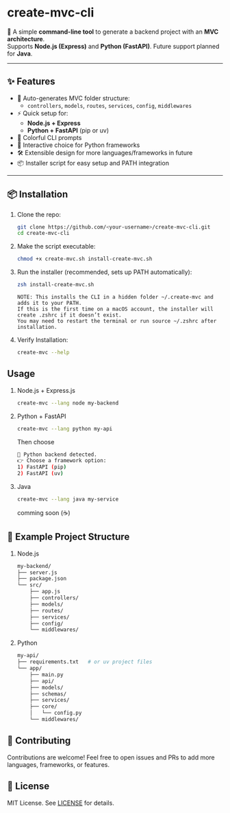 # create-mvc-cli

🚀 A simple **command-line tool** to generate a backend project with an **MVC architecture**.  
Supports **Node.js (Express)** and **Python (FastAPI)**. Future support planned for **Java**.  

---

## ✨ Features
- 📂 Auto-generates MVC folder structure:
  - `controllers`, `models`, `routes`, `services`, `config`, `middlewares`
- ⚡ Quick setup for:
  - **Node.js + Express**
  - **Python + FastAPI** (pip or uv)
- 🎨 Colorful CLI prompts
- 🐍 Interactive choice for Python frameworks
- 🛠 Extensible design for more languages/frameworks in future
- 📦 Installer script for easy setup and PATH integration

---

## 📦 Installation

1. Clone the repo:
    ```bash
    git clone https://github.com/<your-username>/create-mvc-cli.git
    cd create-mvc-cli
    ```

2.  Make the script executable:
    ```bash
    chmod +x create-mvc.sh install-create-mvc.sh
    ```

3.  Run the installer (recommended, sets up PATH automatically):
    ```bash
    zsh install-create-mvc.sh
    ```
    
    ```
    NOTE: This installs the CLI in a hidden folder ~/.create-mvc and adds it to your PATH.
    If this is the first time on a macOS account, the installer will create .zshrc if it doesn’t exist.
    You may need to restart the terminal or run source ~/.zshrc after installation.
    ```

4.  Verify Installation:
    ```bash
    create-mvc --help
    ```

## Usage

1.  Node.js + Express.js
    ```bash
    create-mvc --lang node my-backend
    ```

2.  Python + FastAPI
    ```bash
    create-mvc --lang python my-api
    ```
    Then choose
    ```bash
    🐍 Python backend detected.
    👉 Choose a framework option:
    1) FastAPI (pip)
    2) FastAPI (uv)
    ```

3.  Java
    ```bash
    create-mvc --lang java my-service
    ```
    comming soon (☕️)

## 📂 Example Project Structure

1.  Node.js

    ```bash
    my-backend/
    ├── server.js
    ├── package.json
    └── src/
        ├── app.js
        ├── controllers/
        ├── models/
        ├── routes/
        ├── services/
        ├── config/
        └── middlewares/
    ```

2.  Python
    ```bash
    my-api/
    ├── requirements.txt   # or uv project files
    └── app/
        ├── main.py
        ├── api/
        ├── models/
        ├── schemas/
        ├── services/
        ├── core/
        │   └── config.py
        └── middlewares/
    ```

## 🤝 Contributing

Contributions are welcome!
Feel free to open issues and PRs to add more languages, frameworks, or features.

## 📜 License
MIT License. See [LICENSE](LICENSE) for details.
